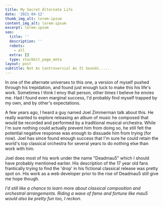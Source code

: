 ```yaml
---
title: My Secret Alternate Life
date: '2021-04-12'
thumb_img_alt: lorem-ipsum
content_img_alt: lorem-ipsum
excerpt: lorem-ipsum
seo:
  title: ''
  description: ''
  robots:
    - all
  extra: []
  type: stackbit_page_meta
layout: post
subtitle: Not As Controversial As It Sounds.....
---
```

In one of the alternate universes to this one, a version of myself pushed through his trepidation, and found just enough luck to make this his life's work. Sometimes I think I envy that person, other times I believe he envies me. Had I found even marginal success, I'd probably find myself trapped by my own, and by other's expectations.

A few years ago, I heard a guy named Joel Zimmerman talk about this. He really wanted to explore releasing an album of music he composed that would be recorded and performed by a traditional musical orchestra. While I'm sure nothing could actually prevent him from doing so, he still felt the potential negative response was enough to dissuade him from trying (for now). Joel has since found enough success that I'm sure he could retain the world's top classical orchestra for several years to do nothing else than work with him.

Joel does most of his work under the name "Deadmau5" which I should have probably mentioned earlier. His description of the 17 year old fans frantically trying to find the 'drop' in his fictional classical release was pretty spot on. His work as a web developer prior to the rise of Deadmau5 still give me hope though. 

*I'd still like a chance to learn more about classical composition and orchestral arrangements. Riding a wave of fame and fortune like mau5 would also be pretty fun too, I reckon.*

## &#xA;
